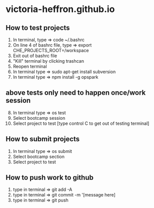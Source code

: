 # victoria-heffron.github.io

## How to test projects
1) In terminal, type => code ~/.bashrc
2) On line 4 of bashrc file, type => export CHE_PROJECTS_ROOT=/workspace
3) Exit out of bashrc file
4) "Kill" terminal by clicking trashcan 
5) Reopen terminal 
6) In terminal type => sudo apt-get install subversion
7) In terminal type => npm install -g opspark
## above tests only need to happen once/work session 
8) In terminal type => os test 
9) Select bootcamp session
10) Select project to test 
[type control C to get out of testing terminal]

## How to submit projects
1) In terminal type => os submit
2) Select bootcamp section
3) Select project to test 

## How to push work to github
1) type in terminal => git add -A
2) type in terminal => git commit -m '[message here]
3) type in terminal => git push 